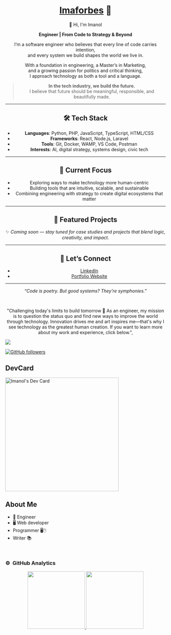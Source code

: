 <div align="center">
<h1 align="center"><a href="https://www.imaforbes.com/">Imaforbes</a> 🖖</h1>
  <p class="text-justify sobre-mi__descripcion" data-section="about" data-value="text">
 👋 Hi, I'm Imanol

**Engineer | From Code to Strategy & Beyond**

I’m a software engineer who believes that every line of code carries intention,  
and every system we build shapes the world we live in.

With a foundation in engineering, a Master’s in Marketing,  
and a growing passion for politics and critical thinking,  
I approach technology as both a tool and a language.

> **In the tech industry, we build the future.**  
> I believe that future should be meaningful, responsible, and beautifully made.

---

## 🛠️ Tech Stack

- **Languages**: Python, PHP, JavaScript, TypeScript, HTML/CSS  
- **Frameworks**: React, Node.js, Laravel  
- **Tools**: Git, Docker, WAMP, VS Code, Postman  
- **Interests**: AI, digital strategy, systems design, civic tech

---

## 🚀 Current Focus

- Exploring ways to make technology more human-centric  
- Building tools that are intuitive, scalable, and sustainable  
- Combining engineering with strategy to create digital ecosystems that matter

---

## 📌 Featured Projects

✨ *Coming soon — stay tuned for case studies and projects that blend logic, creativity, and impact.*

---

## 🤝 Let’s Connect

- [LinkedIn](www.linkedin.com/in/imanol-perez)  
- [Portfolio Website](https://www.imaforbes.com)  

---

*“Code is poetry. But good systems? They’re symphonies.”*
</p>
<br>

<p class="text-justify sobre-mi__descripcion" data-section="about" data-value="text">
							"Challenging today's limits to build tomorrow 🚀 As an engineer, my mission is to question the status quo and find new ways to improve the world through technology. Innovation drives me and art inspires me—that's why I see technology as the greatest human creation. If you want to learn more about my work and experience, click below.",
						</p>
  
</div>
<img src="https://img-cdn.inc.com/image/upload/w_1024,h_576,c_fill/images/panoramic/GettyImages-90504957_534260_xifb9j.jpg">

[![GitHub followers](https://img.shields.io/github/followers/imaforbes?style=social)](https://github.com/Imaforbes)


## DevCard
<a href="https://app.daily.dev/imaforbes"><img src="https://api.daily.dev/devcards/v2/0jXPEqNRJ3oqWwgI0GpY1.png?type=default&r=atr" width="356" alt="Imanol's Dev Card"/></a>

## About Me

- 🧰 Engineer  
- 🖥️ Web developer
- Programmer 🖥️🖱️
- Writer 📚
<br>


### ⚙️ &nbsp;GitHub Analytics

<p align="center">
<a href="https://github.com/Imaforbes">
  <img height="180em" src="https://github-readme-stats-eight-theta.vercel.app/api?username=Imaforbes&show_icons=true&theme=algolia&include_all_commits=true&count_private=true"/>
  <img height="180em" src="https://github-readme-stats-eight-theta.vercel.app/api/top-langs/?username=Imaforbes&layout=compact&langs_count=8&theme=algolia"/>
</a>
</p>
